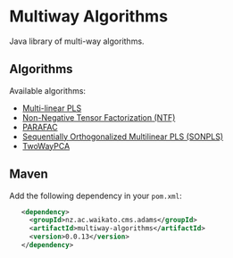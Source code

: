 # Multiway Algorithms

Java library of multi-way algorithms.


## Algorithms

Available algorithms:

* [Multi-linear PLS](http://onlinelibrary.wiley.com/doi/10.1002/(SICI)1099-128X(199601)10:1%3C47::AID-CEM400%3E3.0.CO;2-C/epdf)
* [Non-Negative Tensor Factorization (NTF)](https://dl.acm.org/citation.cfm?id=1102451)
* [PARAFAC](https://doi.org/10.1016/S0169-7439(97)00032-4)
* [Sequentially Orthogonalized Multilinear PLS (SONPLS)](https://doi.org/10.1016/j.chemolab.2017.03.002)
* [TwoWayPCA](http://models.life.ku.dk/sites/default/files/NPLS_Rver.zip)


## Maven

Add the following dependency in your `pom.xml`:

```xml
   <dependency>
     <groupId>nz.ac.waikato.cms.adams</groupId>
     <artifactId>multiway-algorithms</artifactId>
     <version>0.0.13</version>
   </dependency>
```

